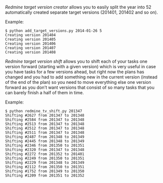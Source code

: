 *Redmine target version creator* allows you to easily split the year into 52 automatically created separate target versions (201401, 201402 and so on).

Example:

    $ python add_target_versions.py 2014-01-26 5
    Creating version 201404
    Creating version 201405
    Creating version 201406
    Creating version 201407
    Creating version 201408

*Redmine target version shift* allows you to shift each of your tasks one version forward (starting with a given version) which is very useful in case you have tasks for a few versions ahead, but right now the plans has changed and you had to add something new in the current version (instead of the end of the plan) so you need to move everything else one version forward as you don’t want versions that consist of so many tasks that you can barely finish a half of them in time.

Example:

    $ python redmine_tv_shift.py 201347
    Shifting #2627 from 201347 to 201348
    Shifting #2584 from 201347 to 201348
    Shifting #2513 from 201347 to 201348
    Shifting #2512 from 201347 to 201348
    Shifting #2511 from 201347 to 201348
    Shifting #2487 from 201348 to 201349
    Shifting #2445 from 201348 to 201349
    Shifting #2346 from 201350 to 201351
    Shifting #2320 from 201347 to 201348
    Shifting #2272 from 201352 to 201401
    Shifting #2249 from 201350 to 201351
    Shifting #2229 from 201348 to 201349
    Shifting #2112 from 201350 to 201351
    Shifting #1752 from 201349 to 201350
    Shifting #1209 from 201351 to 201352
